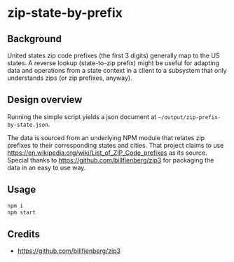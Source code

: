# zip-state-by-prefix

## Background

United states zip code prefixes (the first 3 digits) generally map to the US states. A reverse lookup (state-to-zip prefix) might be useful for adapting data and operations from a state context in a client to a subsystem that only understands zips (or zip prefixes, anyway).

## Design overview

Running the simple script yields a json document at `~/output/zip-prefix-by-state.json`.

The data is sourced from an underlying NPM module that relates zip prefixes to their corresponding states and cities. That project claims to use https://en.wikipedia.org/wiki/List_of_ZIP_Code_prefixes as its source. Special thanks to https://github.com/billfienberg/zip3 for packaging the data in an easy to use way.

## Usage

```sh
npm i
npm start
```

## Credits

- https://github.com/billfienberg/zip3
